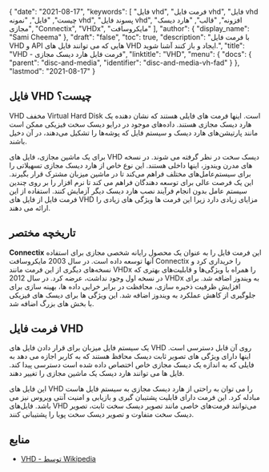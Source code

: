 {
  "date": "2021-08-17",
  "keywords": [
"فایل vhd",
"فرمت فایل vhd",
"فایل vhd چیست",
"فایل",
"نمونه vhd",
"پسوند فایل vhd",
"افزونه",
"قالب",
"هارد دیسک مجازی",
"Connectix",
"VHDx",
"مایکروسافت"
],
  "author": {
    "display_name": "Sami Cheema"
},
  "draft": "false",
  "toc": true,
  "description": "با فرمت فایل VHD و API هایی که می توانند فایل های VHD ایجاد و باز کنند آشنا شوید.",
  "title": "VHD - فرمت فایل هارد دیسک مجازی",
  "linktitle": "VHD",
  "menu": {
    "docs": {
      "parent": "disc-and-media",
      "identifier": "disc-and-media-vh-fad"
}
},
  "lastmod": "2021-08-17"
}

## فایل VHD چیست؟

VHD مخفف Virtual Hard Disk است. اینها فرمت های فایلی هستند که نشان دهنده یک هارد دیسک مجازی هستند. داده‌های موجود در درایو دیسک سخت فیزیکی ممکن است مانند پارتیشن‌های هارد دیسک و سیستم فایل که پوشه‌ها را تشکیل می‌دهند، در آن دخیل باشند.

برای یک ماشین مجازی، فایل های VHD دیسک سخت در نظر گرفته می شوند. در نسخه های مدرن ویندوز، اینها داخلی هستند. این نوع خاص از هارد دیسک مجازی تسهیلاتی را برای سیستم‌عامل‌های مختلف فراهم می‌کند تا در ماشین میزبان مشترک قرار بگیرند. این یک فرصت عالی برای توسعه دهندگان فراهم می کند تا نرم افزار را بر روی چندین سیستم عامل بدون انجام فرآیند نصب هارد دیسک دیگر آزمایش کنند. استفاده از این فرمت فایل از فایل های VHD مزایای زیادی دارد زیرا این فرمت ها ویژگی های زیادی را ارائه می دهند.


## تاریخچه مختصر ##

**Connectix** این فرمت فایل را به عنوان یک محصول رایانه شخصی مجازی برای استفاده آنها توسعه داده است. در سال 2003 مایکروسافت Connectix را خریداری کرد و نسخه‌های دیگری از این فرمت مانند VHDx را همراه با ویژگی‌ها و قابلیت‌های بهتری که در نسخه اول وجود نداشت، عرضه کرد. در سال 2012 VHDx به ویندوز اضافه شد. برای افزایش ظرفیت ذخیره سازی، محافظت در برابر خرابی داده ها، بهینه سازی برای جلوگیری از کاهش عملکرد به ویندوز اضافه شد. این ویژگی ها برای دیسک های فیزیکی با بخش های بزرگ اضافه شد.

## فرمت فایل VHD ##

یک سیستم فایل میزبان برای قرار دادن فایل های VHD روی آن قابل دسترسی است. اینها دارای ویژگی های تصویر ثابت دیسک محافظ هستند که به کاربر اجازه می دهد به فایلی که به اندازه یک دیسک مجازی خاص اختصاص داده شده است دسترسی پیدا کند. فایل ها می توانند هارد دیسک یک ماشین مجازی را تغییر دهند.

این فایل های VHD را می توان به راحتی از هارد دیسک مجازی به سیستم فایل هاست مبادله کرد. این فرمت دارای قابلیت پشتیبان گیری و بازیابی و امنیت آنتی ویروس نیز می باشد. فایل‌های VHD می‌توانند فرمت‌های خاصی مانند تصویر دیسک سخت ثابت، تصویر دیسک سخت متفاوت و تصویر دیسک سخت پویا را پشتیبانی کنند.


## منابع ##

* [VHD - توسط Wikipedia](https://en.wikipedia.org/wiki/VHD_(file_format))



